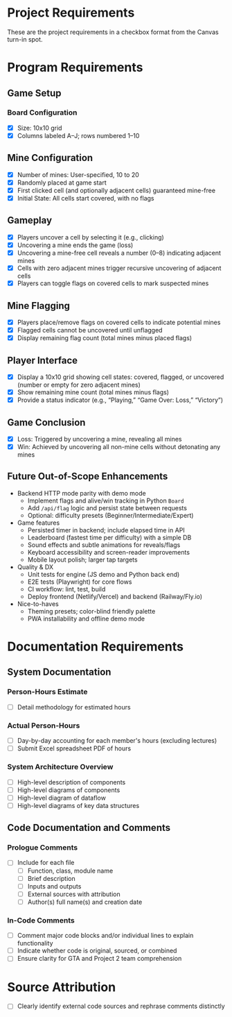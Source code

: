 # Project Requirements

These are the project requirements in a checkbox format from the Canvas turn-in spot.

# Program Requirements

## Game Setup

### Board Configuration

- [x] Size: 10x10 grid
- [x] Columns labeled A–J; rows numbered 1–10

## Mine Configuration

- [x] Number of mines: User-specified, 10 to 20
- [x] Randomly placed at game start
- [x] First clicked cell (and optionally adjacent cells) guaranteed mine-free
- [x] Initial State: All cells start covered, with no flags

## Gameplay

- [x] Players uncover a cell by selecting it (e.g., clicking)
- [x] Uncovering a mine ends the game (loss)
- [x] Uncovering a mine-free cell reveals a number (0–8) indicating adjacent mines
- [x] Cells with zero adjacent mines trigger recursive uncovering of adjacent cells
- [x] Players can toggle flags on covered cells to mark suspected mines

## Mine Flagging

- [x] Players place/remove flags on covered cells to indicate potential mines
- [x] Flagged cells cannot be uncovered until unflagged
- [x] Display remaining flag count (total mines minus placed flags)

## Player Interface

- [x] Display a 10x10 grid showing cell states: covered, flagged, or uncovered (number or empty for zero adjacent mines)
- [x] Show remaining mine count (total mines minus flags)
- [x] Provide a status indicator (e.g., “Playing,” “Game Over: Loss,” “Victory”)

## Game Conclusion

- [x] Loss: Triggered by uncovering a mine, revealing all mines
- [x] Win: Achieved by uncovering all non-mine cells without detonating any mines

## Future Out-of-Scope Enhancements

- Backend HTTP mode parity with demo mode
  - Implement flags and alive/win tracking in Python `Board`
  - Add `/api/flag` logic and persist state between requests
  - Optional: difficulty presets (Beginner/Intermediate/Expert)
- Game features
  - Persisted timer in backend; include elapsed time in API
  - Leaderboard (fastest time per difficulty) with a simple DB
  - Sound effects and subtle animations for reveals/flags
  - Keyboard accessibility and screen-reader improvements
  - Mobile layout polish; larger tap targets
- Quality & DX
  - Unit tests for engine (JS demo and Python back end)
  - E2E tests (Playwright) for core flows
  - CI workflow: lint, test, build
  - Deploy frontend (Netlify/Vercel) and backend (Railway/Fly.io)
- Nice-to-haves
  - Theming presets; color-blind friendly palette
  - PWA installability and offline demo mode

# Documentation Requirements

## System Documentation

### Person-Hours Estimate

- [ ] Detail methodology for estimated hours

### Actual Person-Hours

- [ ] Day-by-day accounting for each member's hours (excluding lectures)
- [ ] Submit Excel spreadsheet PDF of hours

### System Architecture Overview

- [ ] High-level description of components
- [ ] High-level diagrams of components
- [ ] High-level diagram of dataflow
- [ ] High-level diagrams of key data structures 

## Code Documentation and Comments

### Prologue Comments

- [ ] Include for each file
  - [ ] Function, class, module name
  - [ ] Brief description
  - [ ] Inputs and outputs
  - [ ] External sources with attribution
  - [ ] Author(s) full name(s) and creation date

### In-Code Comments

- [ ] Comment major code blocks and/or individual lines to explain functionality
- [ ] Indicate whether code is original, sourced, or combined
- [ ] Ensure clarity for GTA and Project 2 team comprehension

# Source Attribution

- [ ] Clearly identify external code sources and rephrase comments distinctly
